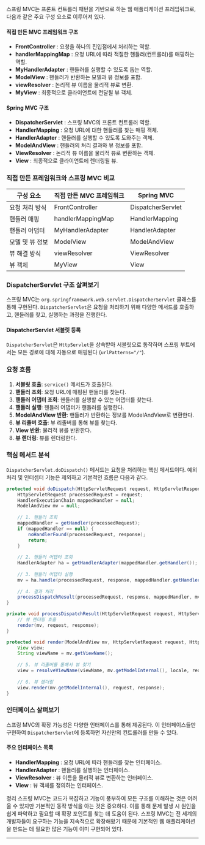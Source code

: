 스프링 MVC는 프론트 컨트롤러 패턴을 기반으로 하는 웹 애플리케이션 프레임워크로, 다음과 같은 주요 구성 요소로 이루어져 있다.

#### 직접 만든 MVC 프레임워크 구조

- **FrontController** : 요청을 하나의 진입점에서 처리하는 역할.
- **handlerMappingMap** : 요청 URL에 따라 적절한 핸들러(컨트롤러)를 매핑하는 역할.
- **MyHandlerAdapter** : 핸들러를 실행할 수 있도록 돕는 역할.
- **ModelView** : 핸들러가 반환하는 모델과 뷰 정보를 포함.
- **viewResolver** : 논리적 뷰 이름을 물리적 뷰로 변환.
- **MyView** : 최종적으로 클라이언트에 전달될 뷰 객체.

#### Spring MVC 구조

- **DispatcherServlet** : 스프링 MVC의 프론트 컨트롤러 역할.
- **HandlerMapping** : 요청 URL에 대한 핸들러를 찾는 매핑 객체.
- **HandlerAdapter** : 핸들러를 실행할 수 있도록 도와주는 객체.
- **ModelAndView** : 핸들러의 처리 결과와 뷰 정보를 포함.
- **ViewResolver** : 논리적 뷰 이름을 물리적 뷰로 변환하는 객체.
- **View** : 최종적으로 클라이언트에 렌더링될 뷰.

### 직접 만든 프레임워크와 스프링 MVC 비교

|구성 요소|직접 만든 MVC 프레임워크|Spring MVC|
|---|---|---|
|요청 처리 방식|FrontController|DispatcherServlet|
|핸들러 매핑|handlerMappingMap|HandlerMapping|
|핸들러 어댑터|MyHandlerAdapter|HandlerAdapter|
|모델 및 뷰 정보|ModelView|ModelAndView|
|뷰 해결 방식|viewResolver|ViewResolver|
|뷰 객체|MyView|View|

### DispatcherServlet 구조 살펴보기
스프링 MVC는 `org.springframework.web.servlet.DispatcherServlet` 클래스를 통해 구현된다. `DispatcherServlet`은 요청을 처리하기 위해 다양한 메서드를 호출하고, 핸들러를 찾고, 실행하는 과정을 진행한다.

#### DispatcherServlet 서블릿 등록
`DispatcherServlet`은 `HttpServlet`을 상속받아 서블릿으로 동작하며 스프링 부트에서는 모든 경로에 대해 자동으로 매핑된다 (`urlPatterns="/"`).

### 요청 흐름

1. **서블릿 호출**: `service()` 메서드가 호출된다.
2. **핸들러 조회**: 요청 URL에 매핑된 핸들러를 찾는다.
3. **핸들러 어댑터 조회**: 핸들러를 실행할 수 있는 어댑터를 찾는다.
4. **핸들러 실행**: 핸들러 어댑터가 핸들러를 실행한다.
5. **ModelAndView 반환**: 핸들러가 반환하는 정보를 ModelAndView로 변환한다.
6. **뷰 리졸버 호출**: 뷰 리졸버를 통해 뷰를 찾는다.
7. **View 반환**: 물리적 뷰를 반환한다.
8. **뷰 렌더링**: 뷰를 렌더링한다.

### 핵심 메서드 분석
`DispatcherServlet.doDispatch()` 메서드는 요청을 처리하는 핵심 메서드이다. 예외 처리 및 인터셉터 기능은 제외하고 기본적인 흐름은 다음과 같다.
```java
protected void doDispatch(HttpServletRequest request, HttpServletResponse response) throws Exception {
    HttpServletRequest processedRequest = request;
    HandlerExecutionChain mappedHandler = null;
    ModelAndView mv = null;
    
    // 1. 핸들러 조회
    mappedHandler = getHandler(processedRequest);
    if (mappedHandler == null) {
        noHandlerFound(processedRequest, response);
        return;
    }
    
    // 2. 핸들러 어댑터 조회
    HandlerAdapter ha = getHandlerAdapter(mappedHandler.getHandler());
    
    // 3. 핸들러 어댑터 실행
    mv = ha.handle(processedRequest, response, mappedHandler.getHandler());
    
    // 4. 결과 처리
    processDispatchResult(processedRequest, response, mappedHandler, mv, dispatchException);
}

private void processDispatchResult(HttpServletRequest request, HttpServletResponse response, HandlerExecutionChain mappedHandler, ModelAndView mv, Exception exception) throws Exception {
    // 뷰 렌더링 호출
    render(mv, request, response);
}

protected void render(ModelAndView mv, HttpServletRequest request, HttpServletResponse response) throws Exception {
    View view;
    String viewName = mv.getViewName();
    
    // 5. 뷰 리졸버를 통해서 뷰 찾기
    view = resolveViewName(viewName, mv.getModelInternal(), locale, request);
    
    // 6. 뷰 렌더링
    view.render(mv.getModelInternal(), request, response);
}
```

### 인터페이스 살펴보기
스프링 MVC의 확장 가능성은 다양한 인터페이스를 통해 제공된다. 이 인터페이스들만 구현하여 `DispatcherServlet`에 등록하면 자신만의 컨트롤러를 만들 수 있다.

#### 주요 인터페이스 목록

- **HandlerMapping** : 요청 URL에 따라 핸들러를 찾는 인터페이스.
- **HandlerAdapter** : 핸들러를 실행하는 인터페이스.
- **ViewResolver** : 뷰 이름을 물리적 뷰로 변환하는 인터페이스.
- **View** : 뷰 객체를 정의하는 인터페이스.

 정리
스프링 MVC는 코드가 복잡하고 기능이 풍부하여 모든 구조를 이해하는 것은 어려울 수 있지만 기본적인 동작 방식을 아는 것은 중요하다. 이를 통해 문제 발생 시 원인을 쉽게 파악하고 필요할 때 확장 포인트를 찾는 데 도움이 된다. 스프링 MVC는 전 세계의 개발자들이 요구하는 기능을 지속적으로 확장해왔기 때문에 기본적인 웹 애플리케이션을 만드는 데 필요한 많은 기능이 이미 구현되어 있다.

---